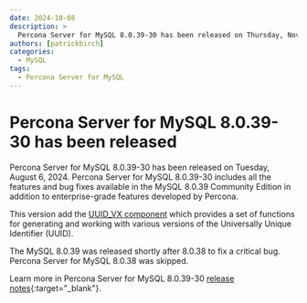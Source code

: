 ```yaml
---
date: 2024-10-08
description: >
  Percona Server for MySQL 8.0.39-30 has been released on Thursday, November 8, 2024.
authors: [patrickbirch]
categories:
  - MySQL
tags:
  - Percona Server for MySQL
---
```


# Percona Server for MySQL 8.0.39-30 has been released

<!-- more -->

Percona Server for MySQL 8.0.39-30 has been released on Tuesday, August 6, 2024. Percona Server for MySQL 8.0.39-30 includes all the features and bug fixes available in the MySQL 8.0.39 Community Edition in addition to enterprise-grade features developed by Percona. 

This version add the [UUID_VX component](https://docs.percona.com/percona-server/8.0/uuid-versions.html) which provides a set of functions for generating and working with various versions of the Universally Unique Identifier (UUID).

The MySQL 8.0.39 was released shortly after 8.0.38 to fix a critical bug. Percona Server for MySQL 8.0.38 was skipped.

Learn more in Percona Server for MySQL 8.0.39-30 [release notes](https://docs.percona.com/percona-server/8.0/release-notes/8.0.39-30.html){:target="_blank"}.

